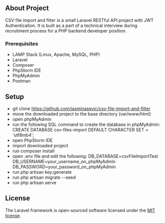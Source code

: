 ## About Project

CSV file import and filter is a small Laravel RESTful API project with JWT 
Authentication. It is built as a part of a technical interview during 
recruitment process for a PHP backend developer position.

### Prerequisites

- LAMP Stack (Linux, Apache, MySQL, PHP) 
- Laravel
- Composer
- PhpStorm IDE
- PhpMyAdmin
- Postman

## Setup

- git clone https://github.com/jasminasevic/csv-file-import-and-filter
- move the downloaded project to the base directory (var/www/html)
- open phpMyAdmin 
- run the following SQL command to create the database in phpMyAdmin: 
    CREATE DATABASE csv-files-import DEFAULT CHARACTER SET = 'utf8mb4';
- open PhpStorm IDE
- import downloaded project
- run composer install
- open .env file and edit the following:
    DB_DATABASE=csvFileImportTest
    DB_USERNAME=your_username_on_phpMyAdmin
    DB_PASSWORD=your_password_on_phpMyAdmin 
- run php artisan key:generate
- run php artisan migrate --seed
- run php artisan serve

## License

The Laravel framework is open-sourced software licensed under the [MIT license](https://opensource.org/licenses/MIT).
